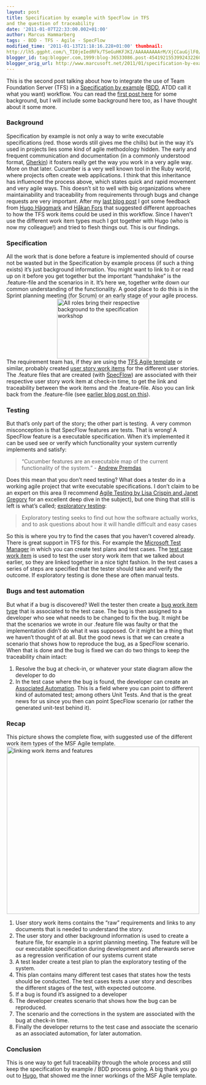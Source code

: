 ```yaml
---
layout: post
title: Specification by example with SpecFlow in TFS
and the question of traceability
date: '2011-01-07T22:33:00.002+01:00'
author: Marcus Hammarberg
tags: - BDD - TFS - Agile - SpecFlow
modified_time: '2011-01-13T21:18:16.228+01:00' thumbnail:
http://lh5.ggpht.com/\_TI0jeIedRFk/TSeGuHKFJKI/AAAAAAAAArM/XjCCauGjlF0/s72-c/specws_thumb%5B2%5D.jpg?imgmax=800
blogger_id: tag:blogger.com,1999:blog-36533086.post-4541921553992432260
blogger_orig_url: http://www.marcusoft.net/2011/01/specification-by-example-with-specflow.html
---
```


This is the second post talking about how to integrate the use of
Team Foundation Server (TFS) in a
<a href="http://specificationbyexample.com/"
target="_blank">Specification by example</a>
(<a href="http://en.wikipedia.org/wiki/Behavior_Driven_Development"
target="_blank">BDD</a>, ATDD call it what you want) workflow. You can
read the <a
href="http://www.marcusoft.net/2010/12/managing-bdd-features-in-your-project.html"
target="_blank">first post here</a> for some background, but I will
include some background here too, as I have thought about it some
more.

### Background

Specification by example is not only a way to write executable
specifications (red. those words still gives me the chills) but in the
way it’s used in projects lies some kind of agile methodology hidden.
The early and frequent communication and documentation (in a commonly
understood format,
<a href="https://github.com/aslakhellesoy/cucumber/wiki/gherkin"
target="_blank">Gherkin</a>) it fosters really get the way you work in a
very agile way. More on that later.
Cucumber is a very well known tool in the Ruby world, where projects
often create web applications. I think that this inheritance has
influenced the process above, which states quick and rapid movement and
very agile ways.
This doesn’t sit to well with big organizations where maintainability
and traceability from requirements through bugs and change requests are
very important.
After my <a
href="http://www.marcusoft.net/2010/12/managing-bdd-features-in-your-project.html"
target="_blank">last blog post</a> I got some feedback from
<a href="http://www.hugohaggmark.com/" target="_blank">Hugo Häggmark</a>
and <a href="http://hakanforss.wordpress.com/" target="_blank">Håkan
Fors</a> that suggested different approaches to how the TFS work items
could be used in this workflow. Since I haven’t use the different work
item types much I got together with Hugo (who is now my colleague!) and
tried to flesh things out. This is our findings.


### Specification

All the work that is done before a feature is implemented should of
course not be wasted but in the Specification by example process (if
such a thing exists) it’s just background information. You might want to
link to it or read up on it before you get together but the important
“handshake” is the .feature-file and the scenarios in it.
It’s here we, together write down our common understanding of the
functionality. A good place to do this is in the Sprint planning meeting
(for Scrum) or an early stage of your agile process. 
[<img
src="http://lh5.ggpht.com/_TI0jeIedRFk/TSeGuHKFJKI/AAAAAAAAArM/XjCCauGjlF0/specws_thumb%5B2%5D.jpg?imgmax=800"
title="All roles bring their respective background to the specification workshop"
data-border="0"
style="background-image: none; border-bottom-width: 0px; border-left-width: 0px; border-right-width: 0px; border-top-width: 0px; display: block; float: none; margin-left: auto; margin-right: auto; padding-left: 0px; padding-right: 0px; padding-top: 0px;"
width="240" height="156"
alt="All roles bring their respective background to the specification workshop" />](http://lh5.ggpht.com/_TI0jeIedRFk/TSeGtaWUfhI/AAAAAAAAArI/9OIHeyCXRuY/s1600-h/specws%5B4%5D.jpg)
The requirement team has, if they are using the
<a href="http://msdn.microsoft.com/en-us/library/dd997897.aspx"
target="_blank">TFS Agile template</a> or similar, probably created
<a href="http://msdn.microsoft.com/en-us/library/dd380634.aspx"
target="_blank">user story work items</a> for the different user
stories. The .feature files that are created (with
<a href="http://www.specflow.org/" target="_blank">SpecFlow</a>) are
associated with their respective user story work item at check-in time,
to get the link and traceability between the work items and the
.feature-file. Also you can link back from the .feature-file (see <a
href="http://www.marcusoft.net/2010/12/managing-bdd-features-in-your-project.html"
target="_blank">earlier blog post on this</a>).

### Testing

But that’s only part of the story; the other part is testing.  A very
common misconception is that SpecFlow features are tests. That is wrong!
A SpecFlow feature is a executable specification. When it’s implemented
it can be used see or verify which functionality your system currently
implements and satisfy:

> “Cucumber features are an executable map of the current
> functionality of the system.” - <a
> href="http://groups.google.com/group/behaviordrivendevelopment/msg/e8b983ae5b433b99?pli=1"
> target="_blank">Andrew Premdas</a>

Does this mean that you don’t need testing? What does a tester do in a
working agile project that write executable specifications.
I don’t claim to be an expert on this area (I recommend <a
href="http://www.amazon.com/Agile-Testing-Practical-Guide-Testers/dp/0321534468"
target="_blank">Agile Testing by Lisa Crispin and Janet Gregory</a> for
an excellent deep dive in the subject), but one thing that still is left
is what’s called;
<a href="http://en.wikipedia.org/wiki/Exploratory_testing"
target="_blank">exploratory testing</a>:

> Exploratory testing seeks to find out how the software actually works,
> and to ask questions about how it will handle difficult and easy cases

So this is where you try to find the cases that you haven’t covered
already. There is great support in TFS for this. For example the
<a href="http://msdn.microsoft.com/en-us/library/bb385901.aspx"
target="_blank">Microsoft Test Manager</a> in which you can create test
plans and test cases.
The <a href="http://msdn.microsoft.com/en-us/library/dd380712.aspx"
target="_blank">test case work item</a> is used to test the user story
work item that we talked about earlier, so they are linked together in a
nice tight fashion. In the test cases a series of steps are specified
that the tester should take and verify the outcome. If exploratory
testing is done these are often manual tests.

### Bugs and test automation

But what if a bug is discovered? Well the tester then create a
<a href="http://msdn.microsoft.com/en-us/library/dd380645.aspx"
target="_blank">bug work item type</a> that is associated to the test
case.
The bug is then assigned to a developer who see what needs to be changed
to fix the bug. It might be that the scenarios we wrote in our .feature
file was faulty or that the implementation didn’t do what it was
supposed. Or it might be a thing that we haven’t thought of at all.
But the good news is that we can create a scenario that shows how to
reproduce the bug, as a SpecFlow scenario. When that is done and the bug
is fixed we can do two things to keep the traceability chain intact:

1.  Resolve the bug at check-in, or whatever your state diagram allow
    the developer to do
2.  In the test case where the bug is found, the developer can create an
    <a href="http://msdn.microsoft.com/en-us/library/dd553273.aspx"
    target="_blank">Associated Automation</a>. This is a field where you
    can point to different kind of automated test; among others Unit
    Tests. And that is the great news for us since you then can point
    SpecFlow scenario (or rather the generated unit-test behind it).

### Recap

This picture shows the complete flow, with suggested use of the
different work item types of the MSF Agile template.
[<img
src="http://lh6.ggpht.com/_TI0jeIedRFk/TSg0Y946GVI/AAAAAAAAArc/ZZdv-V7Cn1I/linking%20work%20items%20and%20features_thumb%5B10%5D.png?imgmax=800"
title="linking work items and features" data-border="0"
style="background-image: none; border-bottom: 0px; border-left: 0px; border-right: 0px; border-top: 0px; display: block; float: none; margin-left: auto; margin-right: auto; padding-left: 0px; padding-right: 0px; padding-top: 0px;"
width="502" height="437" alt="linking work items and features" />](http://lh5.ggpht.com/_TI0jeIedRFk/TSg0YPS8k-I/AAAAAAAAArY/wAktg6mYekY/s1600-h/linking%20work%20items%20and%20features%5B8%5D.png)

1.  User story work items contains the “raw” requirements and links to
    any documents that is needed to understand the story.
2.  The user story and other background information is used to create a
    feature file, for example in a sprint planning meeting.
    The feature will be our executable specification during development
    and afterwards serve as a regression verification of our systems
    current state
3.  A test leader create a test plan to plan the exploratory testing of
    the system.
4.  This plan contains many different test cases that states how the
    tests should be conducted. The test cases tests a user story and
    describes the different stages of the test, with expected outcome.
5.  If a bug is found it’s assigned to a developer
6.  The developer creates scenario that shows how the bug can be
    reproduced.
7.  The scenario and the corrections in the system are associated with
    the bug at check-in time.
8.  Finally the developer returns to the test case and associate the
    scenario as an associated automation, for later automation.

### Conclusion

This is one way to get full traceability through the whole process and
still keep the specification by example / BDD process going.
A big thank you go out to
<a href="http://www.hugohaggmark.com/" target="_blank">Hugo</a>, that
showed me the inner workings of the MSF Agile template.
